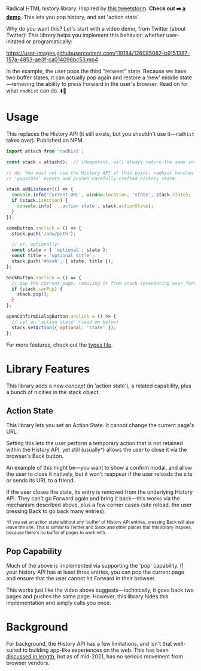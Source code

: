 
Radical HTML history library.
Inspired by [this tweetstorm](https://twitter.com/samthor/status/1412331912048254979).
**Check out ➡️ [a demo](https://samthor.github.io/radhist/demo/)**.
This lets you pop history, and set 'action state'.

Why do you want this?
Let's start with a video demo, from Twitter (about Twitter)!
This library helps you implement this behavior, whether user-initated or programatically:

https://user-images.githubusercontent.com/119184/126085082-b9151387-157a-4853-ae3f-ca014096bc53.mp4

In the example, the user pops the third "retweet" state.
Because we have two buffer states, it can actually pop again and restore a 'new' middle state&mdash;removing the ability to press Forward in the user's browser.
Read on for what `radhist` can do. ⬇️📖

# Usage

This replaces the History API (it still exists, but you shouldn't use it&mdash;`radhist` takes over).
Published on NPM.

```js
import attach from 'radhist';

const stack = attach();  // idempotent, will always return the same instance

// nb. You must not use the History API at this point; radhist handles all
// 'popstate' events and pushes carefully-crafted history state.

stack.addListener(() => {
  console.info('current URL', window.location, 'state', stack.state);
  if (stack.isAction) {
    console.info('...action state', stack.actionState);
  }
});

someButton.onclick = () => {
  stack.push('/new/path');

  // or, optionally:
  const state = { 'optional': state };
  const title = 'optional title';
  stack.push('#hash', { state, title });
};

backButton.onclick = () => {
  // pop the current page, removing it from stack (preventing user forward)
  if (stack.canPop) {
    stack.pop();
  }
};

openConfirmDialogButton.onclick = () => {
  // set an 'action state' (read on below)
  stack.setAction({ optional: 'state' });
};
```

For more features, check out the [types file](https://github.com/samthor/radhist/blob/main/types.d.ts).

# Library Features

This library adds a new _concept_ (in 'action state'), a related capability, plus a bunch of nicities in the stack object.

## Action State

This library lets you set an Action State.
It cannot change the current page's URL.

Setting this lets the user perform a temporary action that is not retained within the History API, yet still (usually^) allows the user to close it via the browser's Back button.

An example of this might be&mdash;you want to show a confirm modal, and allow the user to close it natively, but it won't reappear if the user reloads the site or sends its URL to a friend.

If the user closes the state, its entry is removed from the underlying History API.
They can't go Forward again and bring it back&mdash;this works via the mechanism described above, plus a few corner cases (site reload, the user pressing Back to go back many entries).

<small>^If you set an action state without any 'buffer' of History API entries, pressing Back will also leave the site.
This is similar to Twitter and Slack and other places that this library inspires, because there's no buffer of pages to work with.</small>

## Pop Capability

Much of the above is implemented via supporting the 'pop' capability.
If your history API has at least three entries, you can pop the current page and ensure that the user cannot hit Forward in their browser.

This works just like the video above suggests&mdash;technically, it goes back two pages and pushes the same page.
However, this library hides this implementation and simply calls you once.

# Background

For background, the History API has a few limitations, and isn't that well-suited to building app-like experiences on the web.
This has been [discussed in length](https://github.com/WICG/app-history), but as of mid-2021, has no serious movement from browser vendors.
